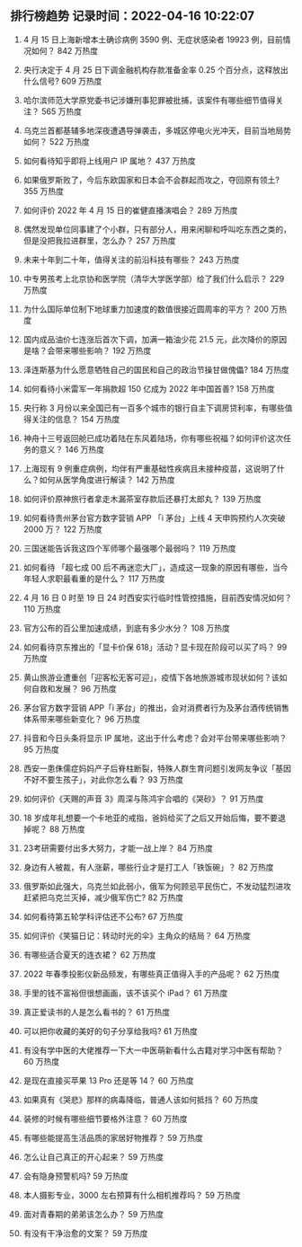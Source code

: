 
## 排行榜趋势 记录时间：2022-04-16 10:22:07
  
  1. 4 月 15 日上海新增本土确诊病例 3590 例、无症状感染者 19923 例，目前情况如何？ 842 万热度
    
  2. 央行决定于 4 月 25 日下调金融机构存款准备金率 0.25 个百分点，这释放出什么信号? 609 万热度
    
  3. 哈尔滨师范大学原党委书记涉嫌刑事犯罪被批捕，该案件有哪些细节值得关注？ 565 万热度
    
  4. 乌克兰首都基辅多地深夜遭遇导弹袭击，多城区停电火光冲天，目前当地局势如何？ 522 万热度
    
  5. 如何看待知乎即将上线用户 IP 属地？ 437 万热度
    
  6. 如果俄罗斯败了，今后东欧国家和日本会不会群起而攻之，夺回原有领土? 355 万热度
    
  7. 如何评价 2022 年 4 月 15 日的崔健直播演唱会？ 289 万热度
    
  8. 偶然发现单位同事建了个小群，只有部分人，用来闲聊和呼叫吃东西之类的，但是没把我拉进群里，怎么办？ 257 万热度
    
  9. 未来十年到二十年，值得关注的前沿科技有哪些？ 243 万热度
    
  10. 中专男孩考上北京协和医学院（清华大学医学部）给了我们什么启示？ 229 万热度
    
  11. 为什么国际单位制下地球重力加速度的数值很接近圆周率的平方？ 200 万热度
    
  12. 国内成品油价七连涨后首次下调，加满一箱油少花 21.5 元，此次降价的原因是啥？会带来哪些影响？ 192 万热度
    
  13. 泽连斯基为什么愿意牺牲自己的国民和自己的政治节操甘做傀儡? 184 万热度
    
  14. 如何看待小米雷军一年捐款超 150 亿成为 2022 年中国首善? 158 万热度
    
  15. 央行称 3 月份以来全国已有一百多个城市的银行自主下调房贷利率，有哪些值得关注的信息？ 154 万热度
    
  16. 神舟十三号返回舱已成功着陆在东风着陆场，你有哪些祝福？如何评价这次任务的意义？ 146 万热度
    
  17. 上海现有 9 例重症病例，均伴有严重基础性疾病且未接种疫苗，这说明了什么？如何从医学角度进行解读？ 142 万热度
    
  18. 如何评价原神旅行者拿走木漏茶室存款后还暴打太郎丸？ 139 万热度
    
  19. 如何看待贵州茅台官方数字营销 APP 「i 茅台」上线 4 天申购预约人次突破 2000 万？ 122 万热度
    
  20. 三国迷能告诉我这四个军师哪个最强哪个最弱吗？ 119 万热度
    
  21. 如何看待 「超七成 00 后不再迷恋大厂」，造成这一现象的原因有哪些，当今年轻人求职最看重的是什么？ 117 万热度
    
  22. 4 月 16 日 0 时至 19 日 24 时西安实行临时性管控措施，目前西安情况如何？ 110 万热度
    
  23. 官方公布的百公里加速成绩，到底有多少水分？ 108 万热度
    
  24. 如何看待京东推出的「显卡价保 618」活动？显卡现在阶段可以买了吗？ 99 万热度
    
  25. 黄山旅游业遭重创「迎客松无客可迎」，疫情下各地旅游城市现状如何？该如何自救和发展？ 96 万热度
    
  26. 茅台官方数字营销 APP「i 茅台」的推出，会对消费者行为及茅台酒传统销售体系带来哪些新变化？ 96 万热度
    
  27. 抖音和今日头条将显示 IP 属地，这出于什么考虑？会对平台带来哪些影响？ 95 万热度
    
  28. 西安一患侏儒症妈妈产子后脊柱断裂，特殊人群生育问题引发网友争议「基因不好不要生孩子」，对此你怎么看？ 93 万热度
    
  29. 如何评价《天赐的声音 3》周深与陈鸿宇合唱的《哭砂》？ 91 万热度
    
  30. 18 岁成年礼想要一个卡地亚的戒指，爸妈给买了之后又开始后悔，要不要退掉呢？ 88 万热度
    
  31. 23考研需要付出多大努力，才能一战上岸？ 84 万热度
    
  32. 身边有人被裁，有人涨薪，哪些行业才是打工人「铁饭碗」？ 82 万热度
    
  33. 俄罗斯如此强大，乌克兰如此弱小，俄军为何顾忌平民伤亡，不发动猛烈进攻赶紧把乌克兰灭掉，减少俄军伤亡? 82 万热度
    
  34. 如何看待第五轮学科评估还不公布? 67 万热度
    
  35. 如何评价《笑猫日记：转动时光的伞》主角众的结局？ 64 万热度
    
  36. 有哪些适合夏天的连衣裙？ 62 万热度
    
  37. 2022 年春季投影仪新品频发，有哪些真正值得入手的产品呢？ 62 万热度
    
  38. 手里的钱不富裕但很想画画，该不该买个 iPad？ 61 万热度
    
  39. 真正爱读书的人是怎么看书的？ 61 万热度
    
  40. 可以把你收藏的美好的句子分享给我吗? 61 万热度
    
  41. 有没有学中医的大佬推荐一下大一中医萌新看什么古籍对学习中医有帮助？ 60 万热度
    
  42. 是现在直接买苹果 13 Pro 还是等 14？ 60 万热度
    
  43. 如果真有《哭悲》那样的病毒降临，普通人该如何抵挡？ 60 万热度
    
  44. 装修的时候有哪些细节要格外注意？ 60 万热度
    
  45. 有哪些能提高生活品质的家居好物推荐？ 59 万热度
    
  46. 怎么让自己真正的开心起来？ 59 万热度
    
  47. 会有隐身预警机吗? 59 万热度
    
  48. 本人摄影专业，3000 左右预算有什么相机推荐吗？ 59 万热度
    
  49. 面对青春期的弟弟该怎么办？ 59 万热度
    
  50. 有没有干净治愈的文案？ 59 万热度
    